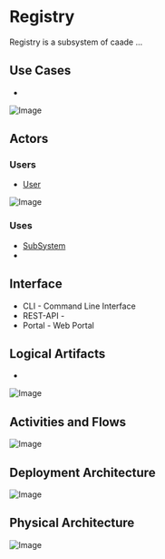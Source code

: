 # Registry

Registry is a subsystem of caade ...

## Use Cases

* 

![Image](./Solution/Registry/UseCases.png)

## Actors

### Users 

* [User](User)

![Image](./Solution/Registry/UserInteraction.png)

### Uses

* [SubSystem](./Solution/Registry/SubSystem-Registry.md)
* 

## Interface

* CLI - Command Line Interface
* REST-API - 
* Portal - Web Portal

## Logical Artifacts

*

![Image](./Solution/Registry/Logical.png)

## Activities and Flows 

![Image](./Solution/Registry/Process.png)

## Deployment Architecture

![Image](./Solution/Registry/Deployment.png)

## Physical Architecture

![Image](./Solution/Registry/Physical.png)


